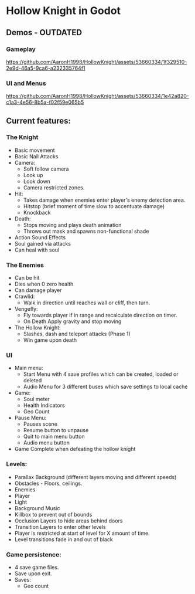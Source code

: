 # Hollow Knight in Godot

## Demos - OUTDATED

### Gameplay


https://github.com/AaronH1998/HollowKnight/assets/53660334/1f329510-2e9d-46a5-9ca6-a232335764f1


### UI and Menus


https://github.com/AaronH1998/HollowKnight/assets/53660334/1e42a820-c1a3-4e56-8b5a-f02f59e065b5


## Current features:
	
### The Knight

* Basic movement
* Basic Nail Attacks
* Camera:
	* Soft follow camera
	* Look up
	* Look down
	* Camera restricted zones.
* Hit:
	* Takes damage when enemies enter player's enemy detection area.
	* Hitstop (brief moment of time slow to accentuate damage)
	* Knockback
* Death:
	* Stops moving and plays death animation
	* Throws out mask and spawns non-functional shade
* Action Sound Effects
* Soul gained via attacks
* Can heal with soul

### The Enemies

* Can be hit
* Dies when 0 zero health
* Can damage player
* Crawlid:
	* Walk in direction until reaches wall or cliff, then turn.
* Vengefly:
	* Fly towards player if in range and recalculate direction on timer.
	* On Death Apply gravity and stop moving
* The Hollow Knight:
	* Slashes, dash and teleport attacks (Phase 1)
	* Win game upon death

### UI

* Main menu:
	* Start Menu with 4 save profiles which can be created, loaded or deleted
	* Audio Menu for 3 different buses which save settings to local cache
* Game:
	* Soul meter
	* Health Indicators
	* Geo Count
* Pause Menu:
	* Pauses scene
	* Resume button to unpause
	* Quit to main menu button
	* Audio menu button
* Game Complete when defeating the hollow knight

### Levels:
* Parallax Background (different layers moving and different speeds)
* Obstacles - Floors, ceilings.
* Enemies
* Player
* Light
* Background Music
* Killbox to prevent out of bounds
* Occlusion Layers to hide areas behind doors
* Transition Layers to enter other levels
* Player is restricted at start of level for X amount of time.
* Level transitions fade in and out of black

### Game persistence:
* 4 save game files.
* Save upon exit.
* Saves:
	* Geo count
